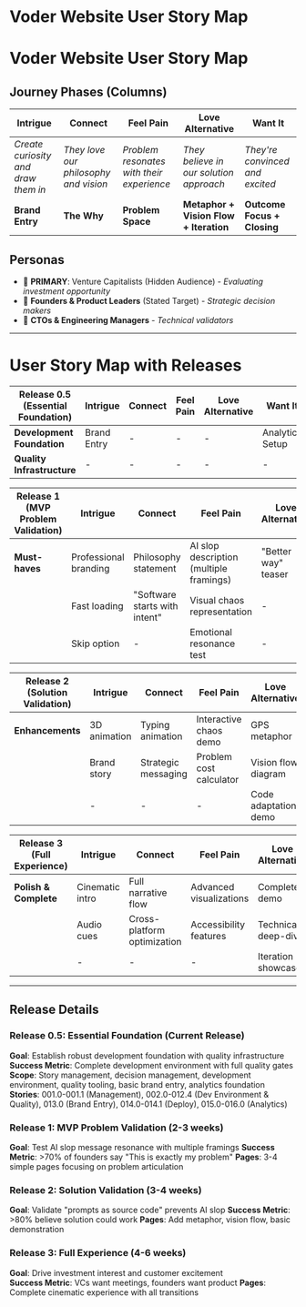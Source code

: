 # Voder Website User Story Map

# Voder Website User Story Map

## Journey Phases (Columns)

| **Intrigue**                        | **Connect**                           | **Feel Pain**                             | **Love Alternative**                    | **Want It**                     |
| ----------------------------------- | ------------------------------------- | ----------------------------------------- | --------------------------------------- | ------------------------------- |
| _Create curiosity and draw them in_ | _They love our philosophy and vision_ | _Problem resonates with their experience_ | _They believe in our solution approach_ | _They're convinced and excited_ |
| **Brand Entry**                     | **The Why**                           | **Problem Space**                         | **Metaphor + Vision Flow + Iteration**  | **Outcome Focus + Closing**     |

## Personas

- 🎯 **PRIMARY**: Venture Capitalists (Hidden Audience) - _Evaluating investment opportunity_
- 👑 **Founders & Product Leaders** (Stated Target) - _Strategic decision makers_
- 🔧 **CTOs & Engineering Managers** - _Technical validators_

---

# User Story Map with Releases

| **Release 0.5 (Essential Foundation)** | **Intrigue** | **Connect** | **Feel Pain** | **Love Alternative** | **Want It**     |
| -------------------------------------- | ------------ | ----------- | ------------- | -------------------- | --------------- |
| **Development Foundation**             | Brand Entry  | -           | -             | -                    | Analytics Setup |
| **Quality Infrastructure**             | -            | -           | -             | -                    | -               |

| **Release 1 (MVP Problem Validation)** | **Intrigue**          | **Connect**                   | **Feel Pain**                           | **Love Alternative** | **Want It**   |
| -------------------------------------- | --------------------- | ----------------------------- | --------------------------------------- | -------------------- | ------------- |
| **Must-haves**                         | Professional branding | Philosophy statement          | AI slop description (multiple framings) | "Better way" teaser  | "Coming soon" |
|                                        | Fast loading          | "Software starts with intent" | Visual chaos representation             | -                    | Contact info  |
|                                        | Skip option           | -                             | Emotional resonance test                | -                    | -             |

| **Release 2 (Solution Validation)** | **Intrigue** | **Connect**         | **Feel Pain**           | **Love Alternative** | **Want It**        |
| ----------------------------------- | ------------ | ------------------- | ----------------------- | -------------------- | ------------------ |
| **Enhancements**                    | 3D animation | Typing animation    | Interactive chaos demo  | GPS metaphor         | Benefit highlights |
|                                     | Brand story  | Strategic messaging | Problem cost calculator | Vision flow diagram  | ROI preview        |
|                                     | -            | -                   | -                       | Code adaptation demo | -                  |

| **Release 3 (Full Experience)** | **Intrigue**    | **Connect**                 | **Feel Pain**           | **Love Alternative** | **Want It**            |
| ------------------------------- | --------------- | --------------------------- | ----------------------- | -------------------- | ---------------------- |
| **Polish & Complete**           | Cinematic intro | Full narrative flow         | Advanced visualizations | Complete demo        | Comprehensive outcomes |
|                                 | Audio cues      | Cross-platform optimization | Accessibility features  | Technical deep-dive  | Competitive analysis   |
|                                 | -               | -                           | -                       | Iteration showcase   | Future roadmap         |

---

## Release Details

### Release 0.5: Essential Foundation (Current Release)

**Goal**: Establish robust development foundation with quality infrastructure
**Success Metric**: Complete development environment with full quality gates
**Scope**: Story management, decision management, development environment, quality tooling, basic brand entry, analytics foundation
**Stories**: 001.0-001.1 (Management), 002.0-012.4 (Dev Environment & Quality), 013.0 (Brand Entry), 014.0-014.1 (Deploy), 015.0-016.0 (Analytics)

### Release 1: MVP Problem Validation (2-3 weeks)

**Goal**: Test AI slop message resonance with multiple framings
**Success Metric**: >70% of founders say "This is exactly my problem"
**Pages**: 3-4 simple pages focusing on problem articulation

### Release 2: Solution Validation (3-4 weeks)

**Goal**: Validate "prompts as source code" prevents AI slop
**Success Metric**: >80% believe solution could work
**Pages**: Add metaphor, vision flow, basic demonstration

### Release 3: Full Experience (4-6 weeks)

**Goal**: Drive investment interest and customer excitement  
**Success Metric**: VCs want meetings, founders want product
**Pages**: Complete cinematic experience with all transitions
